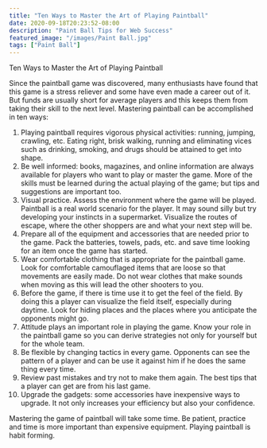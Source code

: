 ```yaml
---
title: "Ten Ways to Master the Art of Playing Paintball"
date: 2020-09-18T20:23:52-08:00
description: "Paint Ball Tips for Web Success"
featured_image: "/images/Paint Ball.jpg"
tags: ["Paint Ball"]
---
```


Ten Ways to Master the Art of Playing Paintball

Since the paintball game was discovered, many enthusiasts have found that this game is a stress reliever and some have even made a career out of it.  But funds are usually short for average players and this keeps them from taking their skill to the next level.  Mastering paintball can be accomplished in ten ways:

1.	Playing paintball requires vigorous physical activities: running, jumping, crawling, etc.  Eating right, brisk walking, running and eliminating vices such as drinking, smoking, and drugs should be attained to get into shape.
2.	Be well informed:  books, magazines, and online information are always available for players who want to play or master the game. More of the skills must be learned during the actual playing of the game; but tips and suggestions are important too.
3.	Visual practice.  Assess the environment where the game will be played.  Paintball is a real world scenario for the player. It may sound silly but try developing your instincts in a supermarket.  Visualize the routes of escape, where the other shoppers are and what your next step will be.  
4.	Prepare all of the equipment and accessories that are needed prior to the game.  Pack the batteries, towels, pads, etc. and save time looking for an item once the game has started.
5.	Wear comfortable clothing that is appropriate for the paintball game.  Look for comfortable camouflaged items that are loose so that movements are easily made.  Do not wear clothes that make sounds when moving as this will lead the other shooters to you. 
6.	Before the game, if there is  time use it to get the feel of the field.  By doing this a player can visualize the field itself, especially during daytime.  Look for hiding places and the places where you anticipate the opponents might go. 
7.	Attitude plays an important role in playing the game.  Know your role in the paintball game so you can derive strategies not only for yourself but for the whole team. 
8.	Be flexible by changing tactics in every game.  Opponents can see the pattern of a player and can be use it against him if he does the same thing every time.
9.	Review past mistakes and try not to make them again.  The best tips that a player can get are from his last game.
10.	Upgrade the gadgets:  some accessories have inexpensive ways to upgrade.  It not only increases your efficiency but also your confidence.

Mastering the game of paintball will take some time.  Be patient, practice and time is more important than expensive equipment.  Playing paintball is habit forming.





